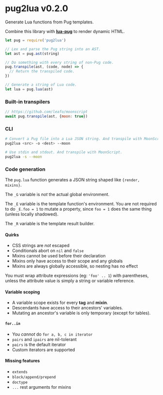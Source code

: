# pug2lua v0.2.0

Generate Lua functions from Pug templates.

Combine this library with [**lua-pug**](https://github.com/aleclarson/lua-pug) to render dynamic HTML.

```js
let pug = require('pug2lua')

// Lex and parse the Pug string into an AST.
let ast = pug.ast(string)

// Do something with every string of non-Pug code.
pug.transpile(ast, (code, node) => {
  // Return the transpiled code.
})

// Generate a string of Lua code.
let lua = pug.lua(ast)
```

### Built-in transpilers

```js
// https://github.com/leafo/moonscript
await pug.transpile(ast, {moon: true})
```

### CLI

```sh
# Convert a Pug file into a Lua JSON string. And transpile with MoonScript.
pug2lua <src> -o <dest> --moon

# Use stdin and stdout. And transpile with MoonScript.
pug2lua -s --moon
```

### Code generation

The `pug.lua` function generates a JSON string shaped like `{render, mixins}`.

The `_G` variable is *not* the actual global environment.

The `_E` variable is the template function's environment.
You are not required to do `_E.foo = 1` to mutate a property,
since `foo = 1` does the same thing (unless locally shadowed).

The `_R` variable is the template result builder.

#### Quirks

- CSS strings are *not* escaped
- Conditionals abort on `nil` and `false`
- Mixins cannot be used before their declaration
- Mixins only have access to their scope and any globals
- Mixins are always globally accessible, so nesting has no effect

You must wrap attribute expressions (eg: `'foo' .. 1`) with parentheses,
unless the attribute value is simply a string or variable reference.

#### Variable scoping

- A variable scope exists for every **tag** and **mixin**.
- Descendants have access to their ancestors' variables.
- Mutating an ancestor's variable is only temporary (except for tables).

#### `for..in`

- You *cannot* do `for a, b, c in iterator`
- `pairs` and `ipairs` are nil-tolerant
- `pairs` is the default iterator
- Custom iterators are supported

#### Missing features

- `extends`
- `block/append/prepend`
- `doctype`
- `...` rest arguments for mixins
